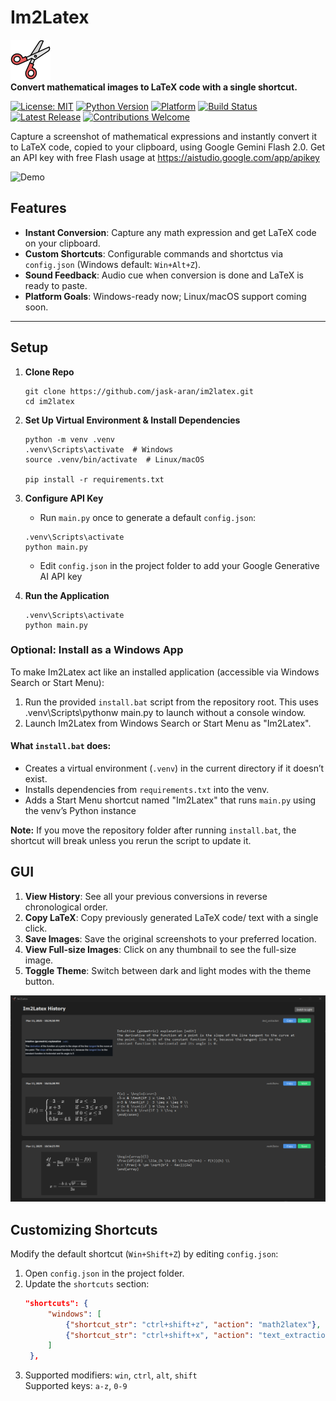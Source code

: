 # Im2Latex

![Im2Latex Logo](assets/scissor.png)  
**Convert mathematical images to LaTeX code with a single shortcut.**

[![License: MIT](https://img.shields.io/badge/License-MIT-blue.svg)](LICENSE)
[![Python Version](https://img.shields.io/badge/Python-3.8+-yellow.svg)](https://www.python.org/downloads/)
[![Platform](https://img.shields.io/badge/Platform-Windows%20|%20Linux%20|%20macOS-lightgrey.svg)]()
[![Build Status](https://img.shields.io/badge/build-passing-brightgreen.svg)]()
[![Latest Release](https://img.shields.io/badge/release-v1.0-orange.svg)](https://github.com/username/im2latex/releases)
[![Contributions Welcome](https://img.shields.io/badge/contributions-welcome-brightgreen.svg)](https://github.com/username/im2latex/issues)


Capture a screenshot of mathematical expressions and instantly convert it to LaTeX code, copied to your clipboard, using Google Gemini Flash 2.0. Get an API key with free Flash usage at https://aistudio.google.com/app/apikey

![Demo](.github/new_demo.gif)

## Features

- **Instant Conversion**: Capture any math expression and get LaTeX code on your clipboard.
- **Custom Shortcuts**: Configurable commands and shortctus via `config.json` (Windows default: `Win+Alt+Z`).
- **Sound Feedback**: Audio cue when conversion is done and LaTeX is ready to paste.
- **Platform Goals**: Windows-ready now; Linux/macOS support coming soon.

---

## Setup
1. **Clone Repo**  

   ```
   git clone https://github.com/jask-aran/im2latex.git
   cd im2latex
   ```

2. **Set Up Virtual Environment & Install Dependencies**  
   ```
   python -m venv .venv
   .venv\Scripts\activate  # Windows
   source .venv/bin/activate  # Linux/macOS

   pip install -r requirements.txt
   ```

3. **Configure API Key**  
   - Run `main.py` once to generate a default `config.json`:
    ```
    .venv\Scripts\activate
    python main.py
    ```
   - Edit `config.json` in the project folder to add your Google Generative AI API key

5. **Run the Application**  
   ```
   .venv\Scripts\activate
   python main.py
   ```

### Optional: Install as a Windows App
To make Im2Latex act like an installed application (accessible via Windows Search or Start Menu):
1. Run the provided `install.bat` script from the repository root. This uses .venv\Scripts\pythonw main.py to launch without a console window.
2. Launch Im2Latex from Windows Search or Start Menu as "Im2Latex".

#### What `install.bat` does:
  - Creates a virtual environment (`.venv`) in the current directory if it doesn’t exist.
  - Installs dependencies from `requirements.txt` into the venv.
  - Adds a Start Menu shortcut named "Im2Latex" that runs `main.py` using the venv’s Python instance

**Note:** If you move the repository folder after running `install.bat`, the shortcut will break unless you rerun the script to update it.

## GUI
1. **View History**: See all your previous conversions in reverse chronological order.
2. **Copy LaTeX**: Copy previously generated LaTeX code/ text with a single click.
3. **Save Images**: Save the original screenshots to your preferred location.
4. **View Full-size Images**: Click on any thumbnail to see the full-size image.
5. **Toggle Theme**: Switch between dark and light modes with the theme button.

![GUI](.github/gui.png)

## Customizing Shortcuts

Modify the default shortcut (`Win+Shift+Z`) by editing `config.json`:
1. Open `config.json` in the project folder.
2. Update the `shortcuts` section:
   ```json
   "shortcuts": {
        "windows": [
            {"shortcut_str": "ctrl+shift+z", "action": "math2latex"},
            {"shortcut_str": "ctrl+shift+x", "action": "text_extraction"},
        ]
    },
   ```
3. Supported modifiers: `win`, `ctrl`, `alt`, `shift`  
   Supported keys: `a-z`, `0-9`

